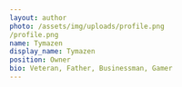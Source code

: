 ```yaml
---
layout: author
photo: /assets/img/uploads/profile.png
/profile.png
name: Tymazen
display_name: Tymazen
position: Owner
bio: Veteran, Father, Businessman, Gamer
---
```

